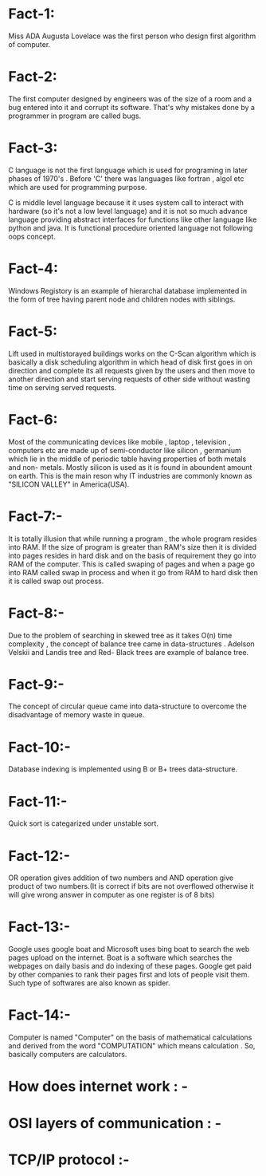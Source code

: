 # Fact-1:

Miss ADA Augusta Lovelace was the first person who design first algorithm of computer.

# Fact-2:

The first computer designed by engineers was of the size of a room and a bug entered into it and corrupt its software. That's why mistakes done by a programmer in program are called bugs.

# Fact-3:

C language is not the first language which is used for programing in later phases of 1970's . Before 'C' there was languages like fortran , algol etc which are used for programming purpose.

C is middle level language because it it uses system call to interact with hardware (so it's not a low level language) and it is not so much advance language providing abstract interfaces for functions like other language like python and java. It is functional procedure oriented language not following oops concept.

# Fact-4:

Windows Registory is an example of hierarchal database implemented in the form of tree having parent node and children nodes with siblings. 

# Fact-5:

Lift used in multistorayed buildings works on the C-Scan algorithm which is basically a disk scheduling algorithm in which head of disk first goes in on direction and complete its all requests given by the users and then move to another direction and start serving requests of other side without wasting time on serving served requests.

# Fact-6:

Most of the communicating devices like mobile , laptop , television , computers etc are made up of semi-conductor like silicon , germanium which lie in the middle of periodic table having properties of both metals and non- metals. 
Mostly silicon is used as it is found in aboundent amount on earth. This is the main reson why IT industries are commonly known as "SILICON VALLEY" in America(USA).

# Fact-7:-

It is totally illusion that while running a program , the whole program resides into RAM. If the size of program is greater than RAM's size then it is divided into pages resides in hard disk and on the basis of requirement they go into RAM of the computer. This is called swaping of pages and when a page go into RAM called swap in process and when it go from RAM to hard disk then it is called swap out process. 

# Fact-8:-

Due to the problem of searching in skewed tree as it takes O(n) time complexity , the concept of balance tree came in data-structures . Adelson Velskii and Landis tree and Red- Black trees are example of balance tree.

# Fact-9:-

The concept of circular queue came into data-structure to overcome the disadvantage of memory waste in queue.

# Fact-10:-

Database indexing is implemented using B or B+ trees data-structure.

# Fact-11:-

Quick sort is categarized under unstable sort.

# Fact-12:-

OR operation gives addition of two numbers and AND operation give product of two numbers.(It is correct if bits are not overflowed otherwise it will give wrong answer in computer as one register is of 8 bits)

# Fact-13:-

Google uses google boat and Microsoft uses bing boat to search the web pages upload on the internet. Boat is a software which searches the webpages on daily basis and do indexing of these pages. Google get paid by other companies to rank their pages first and lots of people visit them. Such type of softwares are also known as spider.

# Fact-14:-

Computer is named "Computer" on the basis of mathematical calculations and derived from the word "COMPUTATION" which means calculation . So, basically computers are calculators. 

# How does internet work : - 


# OSI layers of communication : - 


# TCP/IP protocol :-



